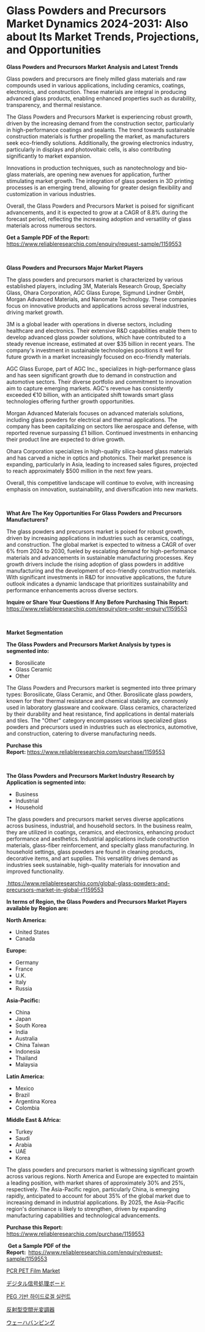 <p><h1>Glass Powders and Precursors Market Dynamics 2024-2031: Also about Its Market Trends, Projections, and Opportunities</h1></p><p><strong>Glass Powders and Precursors Market Analysis and Latest Trends</strong></p>
<p><p>Glass powders and precursors are finely milled glass materials and raw compounds used in various applications, including ceramics, coatings, electronics, and construction. These materials are integral in producing advanced glass products, enabling enhanced properties such as durability, transparency, and thermal resistance.</p><p>The Glass Powders and Precursors Market is experiencing robust growth, driven by the increasing demand from the construction sector, particularly in high-performance coatings and sealants. The trend towards sustainable construction materials is further propelling the market, as manufacturers seek eco-friendly solutions. Additionally, the growing electronics industry, particularly in displays and photovoltaic cells, is also contributing significantly to market expansion.</p><p>Innovations in production techniques, such as nanotechnology and bio-glass materials, are opening new avenues for application, further stimulating market growth. The integration of glass powders in 3D printing processes is an emerging trend, allowing for greater design flexibility and customization in various industries.</p><p>Overall, the Glass Powders and Precursors Market is poised for significant advancements, and it is expected to grow at a CAGR of 8.8% during the forecast period, reflecting the increasing adoption and versatility of glass materials across numerous sectors.</p></p>
<p><strong>Get a Sample PDF of the Report:&nbsp;</strong> <a href="https://www.reliableresearchiq.com/enquiry/request-sample/1159553">https://www.reliableresearchiq.com/enquiry/request-sample/1159553</a></p>
<p>&nbsp;</p>
<p><strong>Glass Powders and Precursors Major Market Players</strong></p>
<p><p>The glass powders and precursors market is characterized by various established players, including 3M, Materials Research Group, Specialty Glass, Ohara Corporation, AGC Glass Europe, Sigmund Lindner GmbH, Morgan Advanced Materials, and Nanomate Technology. These companies focus on innovative products and applications across several industries, driving market growth.</p><p>3M is a global leader with operations in diverse sectors, including healthcare and electronics. Their extensive R&D capabilities enable them to develop advanced glass powder solutions, which have contributed to a steady revenue increase, estimated at over $35 billion in recent years. The company's investment in sustainable technologies positions it well for future growth in a market increasingly focused on eco-friendly materials.</p><p>AGC Glass Europe, part of AGC Inc., specializes in high-performance glass and has seen significant growth due to demand in construction and automotive sectors. Their diverse portfolio and commitment to innovation aim to capture emerging markets. AGC's revenue has consistently exceeded €10 billion, with an anticipated shift towards smart glass technologies offering further growth opportunities.</p><p>Morgan Advanced Materials focuses on advanced materials solutions, including glass powders for electrical and thermal applications. The company has been capitalizing on sectors like aerospace and defense, with reported revenue surpassing £1 billion. Continued investments in enhancing their product line are expected to drive growth.</p><p>Ohara Corporation specializes in high-quality silica-based glass materials and has carved a niche in optics and photonics. Their market presence is expanding, particularly in Asia, leading to increased sales figures, projected to reach approximately $500 million in the next few years.</p><p>Overall, this competitive landscape will continue to evolve, with increasing emphasis on innovation, sustainability, and diversification into new markets.</p></p>
<p>&nbsp;</p>
<p><strong>What Are The Key Opportunities For Glass Powders and Precursors Manufacturers?</strong></p>
<p><p>The glass powders and precursors market is poised for robust growth, driven by increasing applications in industries such as ceramics, coatings, and construction. The global market is expected to witness a CAGR of over 6% from 2024 to 2030, fueled by escalating demand for high-performance materials and advancements in sustainable manufacturing processes. Key growth drivers include the rising adoption of glass powders in additive manufacturing and the development of eco-friendly construction materials. With significant investments in R&D for innovative applications, the future outlook indicates a dynamic landscape that prioritizes sustainability and performance enhancements across diverse sectors.</p></p>
<p><strong>Inquire or Share Your Questions If Any Before Purchasing This Report:</strong> <a href="https://www.reliableresearchiq.com/enquiry/pre-order-enquiry/1159553">https://www.reliableresearchiq.com/enquiry/pre-order-enquiry/1159553</a></p>
<p>&nbsp;</p>
<p><strong>Market Segmentation</strong></p>
<p><strong>The Glass Powders and Precursors Market Analysis by types is segmented into:</strong></p>
<p><ul><li>Borosilicate</li><li>Glass Ceramic</li><li>Other</li></ul></p>
<p><p>The Glass Powders and Precursors market is segmented into three primary types: Borosilicate, Glass Ceramic, and Other. Borosilicate glass powders, known for their thermal resistance and chemical stability, are commonly used in laboratory glassware and cookware. Glass ceramics, characterized by their durability and heat resistance, find applications in dental materials and tiles. The "Other" category encompasses various specialized glass powders and precursors used in industries such as electronics, automotive, and construction, catering to diverse manufacturing needs.</p></p>
<p><strong>Purchase this Report:&nbsp;</strong><a href="https://www.reliableresearchiq.com/purchase/1159553">https://www.reliableresearchiq.com/purchase/1159553</a></p>
<p>&nbsp;</p>
<p><strong>The Glass Powders and Precursors Market Industry Research by Application is segmented into:</strong></p>
<p><ul><li>Business</li><li>Industrial</li><li>Household</li></ul></p>
<p><p>The glass powders and precursors market serves diverse applications across business, industrial, and household sectors. In the business realm, they are utilized in coatings, ceramics, and electronics, enhancing product performance and aesthetics. Industrial applications include construction materials, glass-fiber reinforcement, and specialty glass manufacturing. In household settings, glass powders are found in cleaning products, decorative items, and art supplies. This versatility drives demand as industries seek sustainable, high-quality materials for innovation and improved functionality.</p></p>
<p><a href="https://www.reliableresearchiq.com/global-glass-powders-and-precursors-market-in-global-r1159553">&nbsp;https://www.reliableresearchiq.com/global-glass-powders-and-precursors-market-in-global-r1159553</a></p>
<p><strong>In terms of Region, the Glass Powders and Precursors Market Players available by Region are:</strong></p>
<p>
    <p> <strong> North America: </strong>
        <ul>
            <li>United States</li>
            <li>Canada</li>
        </ul>
        </p> 
    <p> <strong> Europe: </strong>
        <ul>
            <li>Germany</li>
            <li>France</li>
            <li>U.K.</li>
            <li>Italy</li>
            <li>Russia</li>
        </ul>
        </p> 
    <p> <strong> Asia-Pacific: </strong>
        <ul>
            <li>China</li>
            <li>Japan</li>
            <li>South Korea</li>
            <li>India</li>
            <li>Australia</li>
            <li>China Taiwan</li>
            <li>Indonesia</li>
            <li>Thailand</li>
            <li>Malaysia</li>
        </ul>
        </p> 
    <p> <strong> Latin America: </strong>
        <ul>
            <li>Mexico</li>
            <li>Brazil</li>
            <li>Argentina Korea</li>
            <li>Colombia</li>
        </ul>
        </p> 
    <p> <strong> Middle East & Africa: </strong>
        <ul>
            <li>Turkey</li>
            <li>Saudi</li>
            <li>Arabia</li>
            <li>UAE</li>
            <li>Korea</li>
        </ul>
    </p>
    </p>
<p><p>The glass powders and precursors market is witnessing significant growth across various regions. North America and Europe are expected to maintain a leading position, with market shares of approximately 30% and 25%, respectively. The Asia-Pacific region, particularly China, is emerging rapidly, anticipated to account for about 35% of the global market due to increasing demand in industrial applications. By 2025, the Asia-Pacific region's dominance is likely to strengthen, driven by expanding manufacturing capabilities and technological advancements.</p></p>
<p><strong>Purchase this Report: </strong><a href="https://www.reliableresearchiq.com/purchase/1159553">https://www.reliableresearchiq.com/purchase/1159553</a></p>
<p>&nbsp;<strong>Get a Sample PDF of the Report:&nbsp;&nbsp;</strong><a href="https://www.reliableresearchiq.com/enquiry/request-sample/1159553">https://www.reliableresearchiq.com/enquiry/request-sample/1159553</a></p>
<p><strong></strong></p>
<p><p><a href="https://issuu.com/reportprime-2/docs/pcr-pet-film-market-size-2030.pptx_2998a2d978b31e">PCR PET Film Market</a></p><p><a href="https://medium.com/@merisars/digital-signal-processing-board-market-%E3%81%AF-%E3%82%B3%E3%82%B9%E3%83%88%E7%AE%A1%E7%90%86%E3%81%A8%E5%8A%B9%E7%8E%87%E5%90%91%E4%B8%8A%E3%82%92%E5%84%AA%E5%85%88%E3%81%97%E3%81%BE%E3%81%99-%E3%81%95%E3%82%89%E3%81%AB-%E5%A0%B1%E5%91%8A%E6%9B%B8%E3%81%AF%E5%B8%82%E5%A0%B4%E3%81%AE%E9%9C%80%E8%A6%81%E9%9D%A2%E3%81%A8%E4%BE%9B%E7%B5%A6%E9%9D%A2%E3%81%AE%E4%B8%A1%E6%96%B9%E3%82%92%E3%82%AB%E3%83%90%E3%83%BC%E3%81%97%E3%81%A6%E3%81%84%E3%81%BE%E3%81%99-digital-5f55dec341ba">デジタル信号処理ボード</a></p><p><a href="https://medium.com/@leannebruen2023/peg-%EA%B8%B0%EB%B0%98-%ED%95%98%EC%9D%B4%EB%93%9C%EB%A1%9C%EC%A0%A4-%EB%B0%80%EB%B4%89%EC%A0%9C-%EC%8B%9C%EC%9E%A5-%EC%A0%90%EC%9C%A0%EC%9C%A8-%EA%B7%9C%EB%AA%A8-%EB%8F%99%ED%96%A5-%EC%82%B0%EC%97%85-%EB%B6%84%EC%84%9D-%EB%B3%B4%EA%B3%A0%EC%84%9C-%EC%9D%91%EC%9A%A9-%EB%B6%84%EC%95%BC%EB%B3%84-%EC%88%98%EC%88%A0-%EB%B4%89%ED%95%A9-%EB%B0%8F-%EC%A7%80%ED%98%88-%EB%B0%A9%EC%82%AC%EC%84%A0-%EC%B9%98%EB%A3%8C-%EC%A1%B0%EC%A7%81-%EC%9E%A5%EB%B2%BD-%EC%A2%85%EB%A5%98%EB%B3%84-4-%EC%95%94-peg-8-%EC%95%94-peg-13e374fdc6d7">PEG 기반 하이드로겔 실런트</a></p><p><a href="https://medium.com/@merisars/%E3%82%B0%E3%83%AD%E3%83%BC%E3%83%90%E3%83%AB%E3%81%AA%E5%8F%8D%E5%B0%84%E5%9E%8B%E7%A9%BA%E9%96%93%E5%85%89modulator%E5%B8%82%E5%A0%B4%E3%81%AE%E8%A6%8F%E6%A8%A1%E3%81%A8%E3%82%B7%E3%82%A7%E3%82%A2%E3%81%AE%E5%88%86%E6%9E%90-%E8%A3%BD%E5%93%81%E3%82%BF%E3%82%A4%E3%83%97%E5%88%A5-%E3%82%A2%E3%83%97%E3%83%AA%E3%82%B1%E3%83%BC%E3%82%B7%E3%83%A7%E3%83%B3%E5%88%A5-%E5%9C%B0%E5%9F%9F%E5%88%A5-%E4%BA%88%E6%B8%AC-2024%E5%B9%B4-2031%E5%B9%B4-ee5c397b51f1">反射型空間光変調器</a></p><p><a href="https://github.com/mohamedbakry57/Market-Research-Report-List-6/blob/main/326050812202.md">ウェーハバンピング</a></p></p>